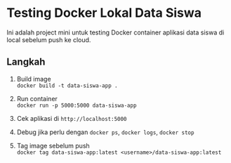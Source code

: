 # Testing Docker Lokal Data Siswa

Ini adalah project mini untuk testing Docker container aplikasi data siswa di local sebelum push ke cloud.

## Langkah

1. Build image  
   `docker build -t data-siswa-app .`

2. Run container  
   `docker run -p 5000:5000 data-siswa-app`

3. Cek aplikasi di `http://localhost:5000`

4. Debug jika perlu dengan `docker ps`, `docker logs`, `docker stop`

5. Tag image sebelum push  
   `docker tag data-siswa-app:latest <username>/data-siswa-app:latest`
